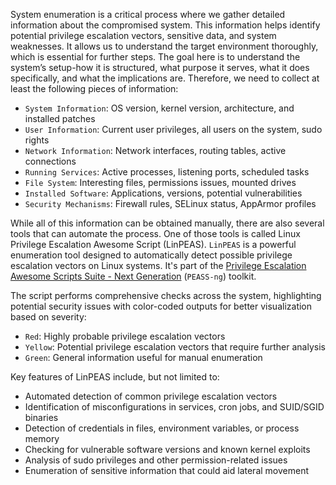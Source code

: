System enumeration is a critical process where we gather detailed information about the compromised system. This information helps identify potential privilege escalation vectors, sensitive data, and system weaknesses. It allows us to understand the target environment thoroughly, which is essential for further steps. The goal here is to understand the system’s setup-how it is structured, what purpose it serves, what it does specifically, and what the implications are. Therefore, we need to collect at least the following pieces of information:

- `System Information`: OS version, kernel version, architecture, and installed patches
- `User Information`: Current user privileges, all users on the system, sudo rights
- `Network Information`: Network interfaces, routing tables, active connections
- `Running Services`: Active processes, listening ports, scheduled tasks
- `File System`: Interesting files, permissions issues, mounted drives
- `Installed Software`: Applications, versions, potential vulnerabilities
- `Security Mechanisms`: Firewall rules, SELinux status, AppArmor profiles

While all of this information can be obtained manually, there are also several tools that can automate the process. One of those tools is called Linux Privilege Escalation Awesome Script (LinPEAS). `LinPEAS` is a powerful enumeration tool designed to automatically detect possible privilege escalation vectors on Linux systems. It's part of the [Privilege Escalation Awesome Scripts Suite - Next Generation](https://github.com/peass-ng/PEASS-ng) (`PEASS-ng`) toolkit.

The script performs comprehensive checks across the system, highlighting potential security issues with color-coded outputs for better visualization based on severity:

- `Red`: Highly probable privilege escalation vectors
- `Yellow`: Potential privilege escalation vectors that require further analysis
- `Green`: General information useful for manual enumeration

Key features of LinPEAS include, but not limited to:

- Automated detection of common privilege escalation vectors
- Identification of misconfigurations in services, cron jobs, and SUID/SGID binaries
- Detection of credentials in files, environment variables, or process memory
- Checking for vulnerable software versions and known kernel exploits
- Analysis of sudo privileges and other permission-related issues
- Enumeration of sensitive information that could aid lateral movement

